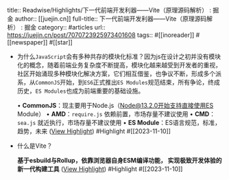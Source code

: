 title:: Readwise/Highlights/下一代前端开发利器——Vite（原理源码解析） : 掘金
author:: [[juejin.cn]]
full-title:: 下一代前端开发利器——Vite（原理源码解析） : 掘金
category:: #articles
url:: https://juejin.cn/post/7070723925973401608
tags:: #[[inoreader]] #[[newspaper]] #[[star]]
- 为什么`JavaScript`会有多种共存的模块化标准？因为js在设计之初并没有模块化的概念，随着前端业务复杂度不断提高，模块化越来越受到开发者的重视，社区开始涌现多种模块化解决方案，它们相互借鉴，也争议不断，形成多个派系，从`CommonJS`开始，到`ES6`正式推出`ES Modules`规范结束，所有争论，终成历史，`ES Modules`也成为前端重要的基础设施。
  
  •   **CommonJS**：现主要用于Node.js（Node@13.2.0开始支持直接使用ES Module）
  •   **AMD**：`require.js` 依赖前置，市场存量不建议使用
  •   **CMD**：`sea.js` 就近执行，市场存量不建议使用
  •   **ES Module**：ES语言规范，标准，趋势，未来 ([View Highlight](https://read.readwise.io/read/01hetkqm3103gzk25vmbjcnmnh)) #Highlight #[[2023-11-10]]
- 什么是Vite？
  
  **基于esbuild与Rollup，依靠浏览器自身ESM编译功能， 实现极致开发体验的新一代构建工具** ([View Highlight](https://read.readwise.io/read/01hetkr2gdeyw38fztyt3dm2sn)) #Highlight #[[2023-11-10]]